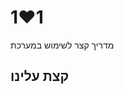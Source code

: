 <div style="max-width: 992px; margin: 0 auto;">

# 1❤️1 

מדריך קצר לשימוש במערכת

## קצת עלינו


</div>
